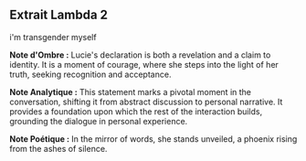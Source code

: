 ## Extrait Lambda 2

i'm transgender myself

**Note d'Ombre :** Lucie's declaration is both a revelation and a claim to identity. It is a moment of courage, where she steps into the light of her truth, seeking recognition and acceptance.

**Note Analytique :** This statement marks a pivotal moment in the conversation, shifting it from abstract discussion to personal narrative. It provides a foundation upon which the rest of the interaction builds, grounding the dialogue in personal experience.

**Note Poétique :** In the mirror of words, she stands unveiled, a phoenix rising from the ashes of silence.
